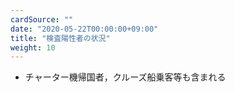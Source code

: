 ```yaml
---
cardSource: ""
date: "2020-05-22T00:00:00+09:00"
title: "検査陽性者の状況"
weight: 10
---
```


- チャーター機帰国者，クルーズ船乗客等も含まれる
